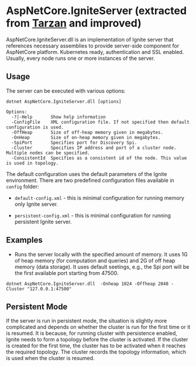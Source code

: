 # AspNetCore.IgniteServer (extracted from [Tarzan](https://github.com/awesomedotnetcore/Tarzan) and improved)

AspNetCore.IgniteServer.dll is an implementation of Ignite server that references necessary assemblies
to provide server-side component for AspNetCore platform. Kubernetes ready, authentication and SSL enabled. Usually,
every node runs one or more instances
of the server.

## Usage

The server can be executed with various options:

```
dotnet AspNetCore.IgniteServer.dll [options]

Options:
  -?|-Help       Show help information
  -ConfigFile    XML configuration file. If not specified then default configuration is used.
  -OffHeap       Size of off-heap memory given in megabytes.
  -OnHeap        Size of on-heap memory given in megabytes.
  -SpiPort       Specifies port for Discovery Spi.
  -Cluster       Specifies IP address and port of a cluster node. Multiple nodes can be specified.
  -ConsistentId  Specifies as a consistent id of the node. This value is used in topology.
```

The default configuration uses the default parameters of the Ignite environment.
There are two predefined configuration files available in ```config``` folder:

* `default-config.xml` - this is minimal configuration for running memory only Ignite server.


* `persistent-config.xml` - this is minimal configuration for running persistent Ignite server.

## Examples

* Runs the server locally with the specified amount of memory. It uses 1G of heap memory (for computation and queries)
  and 2G
  of off heap memory (data storage). It uses default seetings, e.g., the Spi port will be the first available port
  starting from 47500.

```
dotnet AspNetCore.IgniteServer.dll  -Onheap 1024 -Offheap 2048 -Cluster "127.0.0.1:47500"
```

## Persistent Mode

If the server is run in persistent mode, the situation is slightly more complicated and depends on
whether the cluster is run for the first time or it is resumed. It is because, for running cluster with persistence
enabled, Ignite needs to form a topology before the cluster is activated.
If the cluster is created for the first
time, the cluster has to be activated when it reaches the required topology. The cluster records the topology
information,
which is used when the cluster is resumed. 
